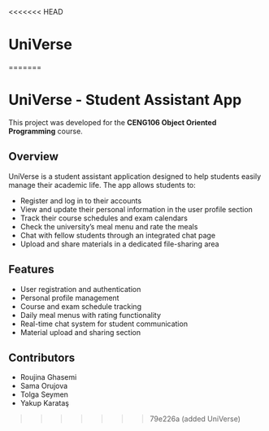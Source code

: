 <<<<<<< HEAD
# UniVerse
=======
# UniVerse - Student Assistant App

This project was developed for the **CENG106 Object Oriented Programming** course.

## Overview

UniVerse is a student assistant application designed to help students easily manage their academic life. The app allows students to:

- Register and log in to their accounts  
- View and update their personal information in the user profile section  
- Track their course schedules and exam calendars  
- Check the university’s meal menu and rate the meals  
- Chat with fellow students through an integrated chat page  
- Upload and share materials in a dedicated file-sharing area  

## Features

- User registration and authentication  
- Personal profile management  
- Course and exam schedule tracking  
- Daily meal menus with rating functionality  
- Real-time chat system for student communication  
- Material upload and sharing section  

## Contributors

- Roujina Ghasemi  
- Sama Orujova  
- Tolga Seymen  
- Yakup Karataş  
>>>>>>> 79e226a (added UniVerse)
